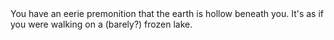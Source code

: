 <div class="ecr ecr-wrapper ecr-markeddown">
You have an eerie premonition that the earth is hollow beneath you. It's as if you were walking on a (barely?) frozen lake.
</div>